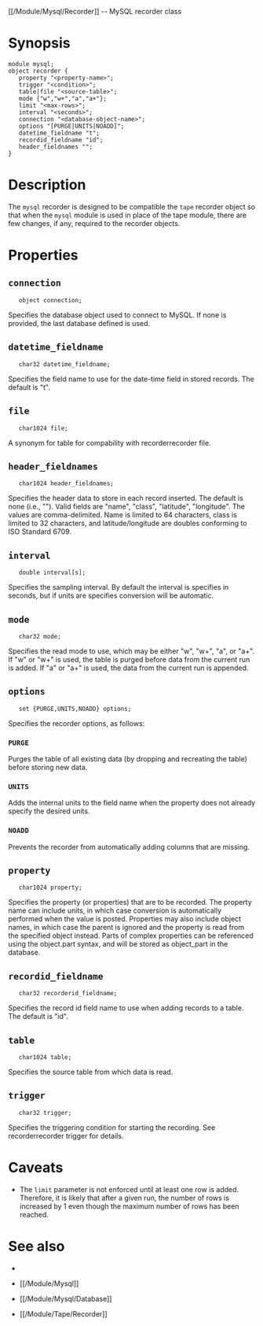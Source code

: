 [[/Module/Mysql/Recorder]] -- MySQL recorder class 

# Synopsis 

~~~
module mysql;
object recorder {
   property "<property-name>";
   trigger "<condition>";
   table|file "<source-table>";
   mode {"w","w+","a","a+"};
   limit "<max-rows>";
   interval "<seconds>";
   connection "<database-object-name>";
   options "[PURGE|UNITS|NOADD]";
   datetime_fieldname "t"; 
   recordid_fieldname "id"; 
   header_fieldnames ""; 
}
~~~

# Description 

The `mysql` recorder is designed to be compatible the `tape` recorder object so that when the `mysql` module is used in place of the tape module, there are few changes, if any, required to the recorder objects.

# Properties

## `connection`

~~~
   object connection;
~~~

Specifies the database object used to connect to MySQL.  If none is provided, the last database defined is used.

## `datetime_fieldname` 

~~~
   char32 datetime_fieldname;
~~~

Specifies the field name to use for the date-time field in stored records.  The default is "t". 

## `file` 

~~~
   char1024 file;
~~~

A synonym for table for compability with recorderrecorder file.

## `header_fieldnames` 

~~~
   char1024 header_fieldnames;
~~~

Specifies the header data to store in each record inserted.  The default is none (i.e., "").  Valid fields are "name", "class", "latitude", "longitude".  The values are comma-delimited.  Name is limited to 64 characters, class is limited to 32 characters, and latitude/longitude are doubles conforming to ISO Standard 6709. 

## `interval` 

~~~
   double interval[s];
~~~

Specifies the sampling interval.  By default the interval is specifies in seconds, but if units are specifies conversion will be automatic.

## `mode` 

~~~
   char32 mode;
~~~

Specifies the read mode to use, which may be either "w", "w+", "a", or "a+".  If "w" or "w+" is used, the table is purged before data from the current run is added. If "a" or "a+" is used, the data from the current run is appended.

## `options` 

~~~
   set {PURGE,UNITS,NOADD} options;
~~~

Specifies the recorder options, as follows:

### `PURGE` 

Purges the table of all existing data (by dropping and recreating the table) before storing new data.

### `UNITS` 

Adds the internal units to the field name when the property does not already specify the desired units.

### `NOADD`

Prevents the recorder from automatically adding columns that are missing.

## `property` 

~~~
   char1024 property;
~~~

Specifies the property (or properties) that are to be recorded.  The property name can include units, in which case conversion is automatically performed when the value is posted. 
Properties may also include object names, in which case the parent is ignored and the property is read from the specified object instead. 
Parts of complex properties can be referenced using the object.part syntax, and will be stored as object_part in the database. 

## `recordid_fieldname` 

~~~
   char32 recorderid_fieldname;
~~~

Specifies the record id field name to use when adding records to a table.  The default is "id". 

## `table` 

~~~
   char1024 table;
~~~

Specifies the source table from which data is read.

## `trigger`

~~~
   char32 trigger;
~~~

Specifies the triggering condition for starting the recording.  See recorderrecorder trigger for details.

# Caveats 

* The `limit` parameter is not enforced until at least one row is added. Therefore, it is likely that after a given run, the number of rows is increased by 1 even though the maximum number of rows has been reached.

# See also

* 

* [[/Module/Mysql]]
* [[/Module/Mysql/Database]]
* [[/Module/Tape/Recorder]]
